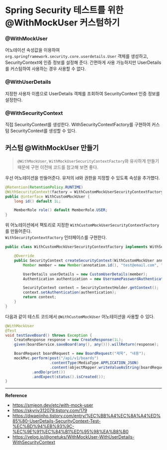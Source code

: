 # Spring Security 테스트를 위한 @WithMockUser 커스텀하기

### @WithMockUser
어노테이션 속성값을 이용하여 `org.springframework.security.core.userdetails.User` 객체를 생성하고, SecurityContext에 인증 정보를 설정해 준다.
간편하게 사용 가능하지만 UserDetails를 커스텀하여 사용하는 경우 사용할 수 없다.

### @WithUserDetails
지정한 사용자 이름으로 UserDetails 객체를 조회하여 SecurityContext 인증 정보를 설정한다.

### @WithSecurityContext
직접 SecurityContext를 생성한다. WithSecurityContextFactory를 구현하여 커스텀 SecurityContext를 생성할 수 있다.

## 커스텀 @WithMockUser 만들기
> `@WithMockUser`, `WithMockUserSecurityContextFactory`와 유사하게 만들기 때문에 구현 이전에 코드를 참고해 보면 좋다.

우선 어노테이션을 만들어준다. 유저의 id와 권한을 지정할 수 있도록 속성을 추가했다.
```java
@Retention(RetentionPolicy.RUNTIME)
@WithSecurityContext(factory = WithCustomMockUserSecurityContextFactory.class)
public @interface WithCustomMockUser {
    long id() default 1L;

    MemberRole role() default MemberRole.USER;
}
```

위 어노테이션에서 팩토리로 지정한 `WithCustomMockUserSecurityContextFactory`를 만들어준다.<br>
`WithSecurityContextFactory` 인터페이스를 구현한다.
```java
public class WithCustomMockUserSecurityContextFactory implements WithSecurityContextFactory<WithCustomMockUser> {

    @Override
    public SecurityContext createSecurityContext(WithCustomMockUser annotation) {
        Member member = new Member(annotation.id(), "test@email.com", "password", "name", "010-0000-0000", annotation.role());

        UserDetails userDetails = new CustomUserDetails(member);
        Authentication authentication = new UsernamePasswordAuthenticationToken(userDetails, null, userDetails.getAuthorities());

        SecurityContext context = SecurityContextHolder.getContext();
        context.setAuthentication(authentication);
        return context;
    }
}
```

다음과 같이 테스트 코드에서 `@WithCustomMockUser` 어노테이션을 사용할 수 있다.
```java
@WithMockUser
@Test
void testSaveBoard() throws Exception {
    CreateResponse response = new CreateResponse(1L);
    given(boardService.saveBoard(any(), any())).willReturn(response);

    BoardRequest boardRequest = new BoardRequest("제목", "내용");
    mockMvc.perform(post("/api/v1/boards")
                    .contentType(MediaType.APPLICATION_JSON)
                    .content(objectMapper.writeValueAsString(boardRequest)))
            .andDo(print())
            .andExpect(status().isCreated());
}
```

---
**Reference**<br>
- https://smjeon.dev/etc/with-mock-user
- https://skyriv312079.tistory.com/179
- https://dwaejinho.tistory.com/entry/%EC%BB%A4%EC%8A%A4%ED%85%80-UserDetails-SecurityContext-Test-%EC%BD%94%EB%93%9C-%EC%9E%91%EC%84%B1%ED%95%98%EA%B8%B0
- https://velog.io/@onetuks/WithMockUser-WithUserDetails-WithSecurityContext
